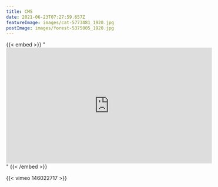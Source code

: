 ```yaml
---
title: CMS
date: 2021-06-23T07:27:59.657Z
featureImage: images/cat-5773481_1920.jpg
postImage: images/forest-5375005_1920.jpg
---
```

{{< embed >}}
"<iframe width="560" height="315" src="https://www.youtube.com/embed/ZNkiZsd6LNM" title="YouTube video player" frameborder="0" allow="accelerometer; autoplay; clipboard-write; encrypted-media; gyroscope; picture-in-picture" allowfullscreen></iframe>"
{{< /embed >}}

{{< vimeo 146022717 >}}